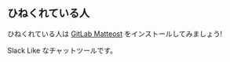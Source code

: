 ## ひねくれている人
ひねくれている人は [GitLab Matteost](http://doc.gitlab.com/omnibus/gitlab-mattermost/README.html) をインストールしてみましょう!

Slack Like なチャットツールです。
